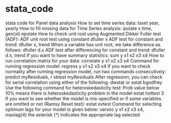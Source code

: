# stata_code
stata code for Panel data analysis 
How to set time series data:
tsset year, yearly
How to fill missing data for Time Series analysis:
ipolate x time, gen(xi) epolate
How to check unit root using Augmented Dikker Fuller test (ADF):
ADF unit root test using constant
dfuller x
ADF test for constant and trend:
dfuller x, trend
When a variable has unit root, we take difference as follows:
dfuller d.x
ADF test after differencing for constant and trend:
dfuller d.x, trend
If you want to have summary statistics:
sum y x1 x2 x3 x4
How to run correlation matrix for your data:
correlate y x1 x2 x3 x4
Command for running regression model:
regress y x1 x2 x3 x4
If you want to check normality after running regression model, run two commands
consecutively:
predict myResiduals, r
sktest myResiduals
After regression, you can check for serial correlation using either of the following:
dwstat or estat bgodfrey
Use the following command for heteroskedasticity test:
Prob value below 10% means there is heteroskedasticity problem in the model
estat hottest
3
If you want to see whether the model is mis-specified or if some variables are omitted or
not (Ramsy Reset test):
estat ovtest
Command for selecting optimum lags for your model is given below:
varsoc y x1 x2 x3 x4, maxlag(4)
the asterisk (*) indicates the appropriate lag selected 

